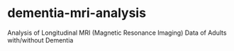 # dementia-mri-analysis
Analysis of Longitudinal MRI (Magnetic Resonance Imaging) Data of Adults with/without Dementia
